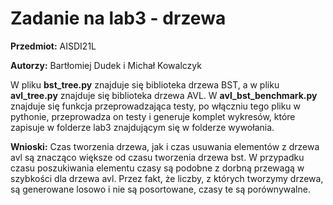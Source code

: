 # Zadanie na lab3 - drzewa
**Przedmiot:** AISDI21L

**Autorzy:** Bartłomiej Dudek i Michał Kowalczyk

W pliku **bst_tree.py** znajduje się biblioteka drzewa BST, a w pliku **avl_tree.py** znajduje się biblioteka drzewa AVL. W **avl_bst_benchmark.py** znajduje się funkcja przeprowadzająca testy, po włączniu tego pliku w pythonie, przeprowadza on testy i generuje komplet wykresów, które zapisuje w folderze lab3 znajdującym się w folderze wywołania.

**Wnioski:** Czas tworzenia drzewa, jak i czas usuwania elementów z drzewa avl są znacząco większe od czasu tworzenia drzewa bst. W przypadku czasu poszukiwania elementu czasy są podobne z dorbną przewagą w szybkości dla drzewa avl. Przez fakt, że liczby, z których tworzymy drzewa, są generowane losowo i nie są posortowane, czasy te są porównywalne.
